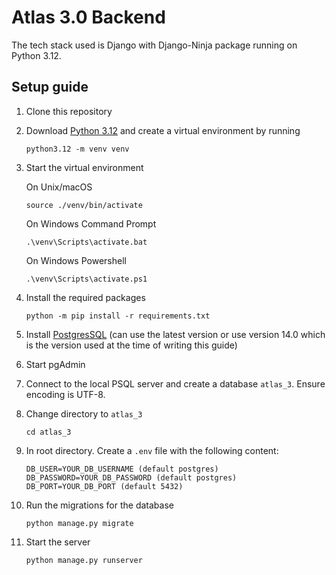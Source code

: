 # Atlas 3.0 Backend

The tech stack used is Django with Django-Ninja package running on Python 3.12.

## Setup guide

1. Clone this repository
2. Download [Python 3.12](https://www.python.org/downloads/) and create a virtual environment by running
    ```shell
    python3.12 -m venv venv
    ```
3. Start the virtual environment

    On Unix/macOS
    ```shell
   source ./venv/bin/activate
    ```
   On Windows Command Prompt
    ```shell
   .\venv\Scripts\activate.bat
    ```
   On Windows Powershell
    ```shell
   .\venv\Scripts\activate.ps1
    ```
4. Install the required packages
   ```shell
   python -m pip install -r requirements.txt
   ```
5. Install [PostgresSQL](https://www.postgresql.org/download/) (can use the latest version or use version 14.0 which is the version used at the time of writing this guide)
6. Start pgAdmin
7. Connect to the local PSQL server and create a database `atlas_3`. Ensure encoding is UTF-8.
8. Change directory to `atlas_3`
   ```shell
   cd atlas_3
   ```
9. In root directory. Create a `.env` file with the following content:
    ```
    DB_USER=YOUR_DB_USERNAME (default postgres)
   DB_PASSWORD=YOUR_DB_PASSWORD (default postgres)
   DB_PORT=YOUR_DB_PORT (default 5432)
    ```
10. Run the migrations for the database
    ```shell
    python manage.py migrate
    ```
11. Start the server
    ```shell
    python manage.py runserver
    ```
